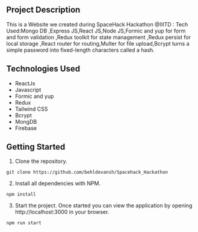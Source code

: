 <!-- This is a website created during Spacehack_Hackathon on 25-08-23-->

## Project Description

<!--- Describe your project in detail -->

This is a Website we created during SpaceHack Hackathon @IIITD : Tech Used:Mongo DB ,Express JS,React JS,Node JS,Formic and yup for form and form validation ,Redux toolkit for state management ,Redux persist for local storage ,React router for routing,Multer for file upload,Bcrypt turns a simple password into fixed-length characters called a hash.

<!-- ## Project Links -->
<!--- Add links to your project hosted elsewhere -->

## Technologies Used

<!--- List technologies you used for this project -->

- ReactJs
- Javascript
- Formic and yup
- Redux
- Tailwind CSS
- Bcrypt
- MongDB 
- Firebase



## Getting Started

<!--- This is a general guideline, feel free to remove/add steps -->

1. Clone the repository.

```
git clone https://github.com/behldevansh/Spacehack_Hackathon
```

2. Install all dependencies with NPM.

```
npm install
```

3. Start the project. Once started you can view the application by opening http://localhost:3000 in your browser.

```
npm run start
```

 <!-- ## Usage -->
<!--- Write instructions to use your project -->
<!-- 1. Create a note by clicking on the "+" button.
2. Delete a note by clicking on the "x" button.
3. Search for a note by typing in the search bar.
4. Drag and drop a note to change the status of the note.  -->

<!-- ## Inspiration -->
<!--- Add here credits. Project inspired by..., based on... -->
<!-- This project was inspired by Facebook   -->
